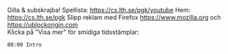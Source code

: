 Gilla & subskrajba! Spellista: https://cs.lth.se/pgk/youtube Hem: https://cs.lth.se/pgk
Slipp reklam med Firefox https://www.mozilla.org och https://ublockorigin.com  
Klicka på "Visa mer" för smidiga tidsstämplar:
```
00:00 Intro
```
